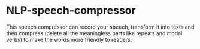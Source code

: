 # NLP-speech-compressor
This speech compressor can record your speech, transform it into texts and then compress (delete all the meaningless parts like repeats and modal verbs) to make the words more friendly to readers.
